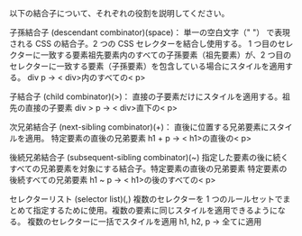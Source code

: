 以下の結合子について、それぞれの役割を説明してください。

子孫結合子 (descendant combinator)(space)：
単一の空白文字（" "） で表現される CSS の結合子。2 つの CSS セレクターを結合し使用する。
1 つ目のセレクターに一致する要素祖先要素内のすべての子孫要素（祖先要素）が、2 つ目のセレクターに一致する要素（子孫要素）を包含している場合にスタイルを適用する。
div p → < div>内のすべての< p>

子結合子 (child combinator)(>)：
直接の子要素だけにスタイルを適用する。祖先の直接の子要素
div > p → < div>直下の< p>

次兄弟結合子 (next-sibling combinator)(+)：
直後に位置する兄弟要素にスタイルを適用。
特定要素の直後の兄弟要素
h1 + p → < h1>の直後の< p>

後続兄弟結合子 (subsequent-sibling combinator)(~)
指定した要素の後に続くすべての兄弟要素を対象にする結合子。特定要素の直後の兄弟要素
特定要素の後続すべての兄弟要素
h1 ~ p → < h1>の後のすべての< p>

セレクターリスト (selector list)(,)
複数のセレクターを 1 つのルールセットでまとめて指定するために使用。複数の要素に同じスタイルを適用できるようになる。
複数のセレクターに一括でスタイルを適用
h1, h2, p → 全てに適用

